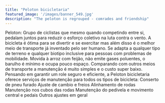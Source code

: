 ```yaml
---
title: "Peloton bicicletaria"
featured_image: '/images/banner_549.jpg'
description: "The peloton is regrouped - comrades and friendship"
---
```

Peloton: Grupo de ciclistas  que mesmo quando competindo entre si, pedalam juntos para reduzir o esforço coletivo na luta contra o vento.
A bicicleta é ótima para se divertir e se exercitar mas além disso é o melhor meio de transporte já inventado pelo ser humano. Se adapta a qualquer tipo de terreno e qualquer biotipo inclusive para pessoas com problemas de mobilidade. Movida à arroz com feijão, não emite gases poluentes, o barulho é mínimo e ocupa pouco espaço. Comparando com outros meios de transporte a manutenção é muito simples e o custo super baixo.
Pensando em garantir um role seguro e eficiente, a Peloton bicicletaria  oferece serviços de manutenção para todos os tipos de bicicleta:
Conserto de pneu furado
Ajuste de cambio e freios
Alinhamento de rodas
Manutenção nos cubos das rodas
Manutenção do pedivela e movimento central e pedais
Outros ajustes em geral
